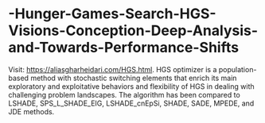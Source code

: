 # -Hunger-Games-Search-HGS-Visions-Conception-Deep-Analysis-and-Towards-Performance-Shifts
Visit: https://aliasgharheidari.com/HGS.html. HGS optimizer is a population-based method with stochastic switching elements that enrich its main exploratory and exploitative behaviors and flexibility of HGS in dealing with challenging problem landscapes. The algorithm has been compared to LSHADE, SPS_L_SHADE_EIG, LSHADE_cnEpSi, SHADE, SADE, MPEDE, and JDE methods.
